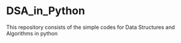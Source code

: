 # DSA_in_Python
This repository consists of the simple codes for Data Structures and Algorithms in python
